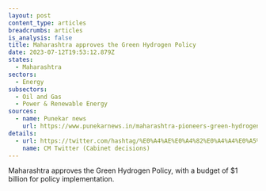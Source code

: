 ```yaml
---
layout: post
content_type: articles
breadcrumbs: articles
is_analysis: false
title: Maharashtra approves the Green Hydrogen Policy
date: 2023-07-12T19:53:12.879Z
states:
  - Maharashtra
sectors:
  - Energy
subsectors:
  - Oil and Gas
  - Power & Renewable Energy
sources:
  - name: Punekar news
    url: https://www.punekarnews.in/maharashtra-pioneers-green-hydrogen-with-approved-policy-of-rs-8500-crore-investment/
details:
  - url: https://twitter.com/hashtag/%E0%A4%AE%E0%A4%82%E0%A4%A4%E0%A5%8D%E0%A4%B0%E0%A4%BF%E0%A4%AE%E0%A4%82%E0%A4%A1%E0%A4%B3_%E0%A4%A8%E0%A4%BF%E0%A4%B0%E0%A5%8D%E0%A4%A3%E0%A4%AF?src=hashtag_click
    name: CM Twitter (Cabinet decisions)
---
```

Maharashtra approves the Green Hydrogen Policy, with a budget of $1 billion for policy implementation.